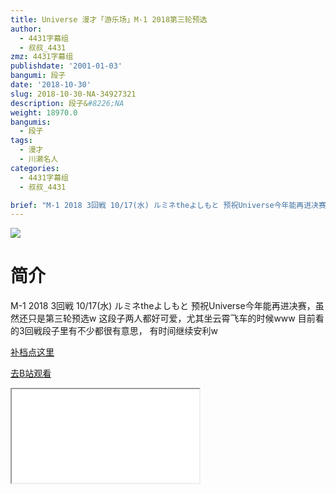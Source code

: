 ```yaml
---
title: Universe 漫才「游乐场」M-1 2018第三轮预选
author:
  - 4431字幕组
  - 叔叔_4431
zmz: 4431字幕组
publishdate: '2001-01-03'
bangumi: 段子
date: '2018-10-30'
slug: 2018-10-30-NA-34927321
description: 段子&#8226;NA
weight: 18970.0
bangumis:
  - 段子
tags:
  - 漫才
  - 川濑名人
categories:
  - 4431字幕组
  - 叔叔_4431

brief: "M-1 2018 3回戦 10/17(水) ルミネtheよしもと 预祝Universe今年能再进决赛，虽然还只是第三轮预选w 这段子两人都好可爱，尤其坐云霄飞车的时候www 目前看的3回戦段子里有不少都很有意思， 有时间继续安利w"
---
```

![](https://i.imgur.com/V4xPSLu.jpg)
# 简介  
M-1 2018 3回戦 10/17(水) ルミネtheよしもと
预祝Universe今年能再进决赛，虽然还只是第三轮预选w
这段子两人都好可爱，尤其坐云霄飞车的时候www
目前看的3回戦段子里有不少都很有意思，
有时间继续安利w  

[补档点这里](/lost_found/190226-NA-m1/)

[去B站观看](https://www.bilibili.com/video/av34927321/)
<div class ="resp-container"><iframe class="testiframe" src="//player.bilibili.com/player.html?aid=34927321"", scrolling="no", allowfullscreen="true" > </iframe></div> 
